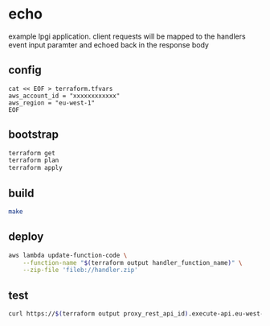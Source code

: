 echo
====

example lpgi application. client requests will be mapped to the handlers event
input paramter and echoed back in the response body

config
------

```
cat << EOF > terraform.tfvars
aws_account_id = "xxxxxxxxxxxx"
aws_region = "eu-west-1"
EOF
```

bootstrap
---------

```sh
terraform get
terraform plan
terraform apply
```

build
-----

```sh
make
```

deploy
------

```sh
aws lambda update-function-code \
	--function-name "$(terraform output handler_function_name)" \
	--zip-file 'fileb://handler.zip'
```

test
----

```sh
curl https://$(terraform output proxy_rest_api_id).execute-api.eu-west-1.amazonaws.com/default
```
